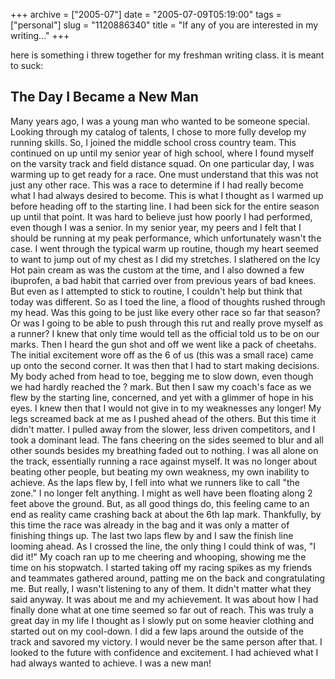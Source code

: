 +++
archive = ["2005-07"]
date = "2005-07-09T05:19:00"
tags = ["personal"]
slug = "1120886340"
title = "If any of you are interested in my writing..."
+++

here is something i threw together for my freshman writing class. it is
meant to suck:  

## The Day I Became a New Man ##

Many years ago, I was a young man who wanted to be someone special. Looking
through my catalog of talents, I chose to more fully develop my running
skills. So, I joined the middle school cross country team. This continued
on up until my senior year of high school, where I found myself on the
varsity track and field distance squad. On one particular day, I was
warming up to get ready for a race. One must understand that this was not
just any other race. This was a race to determine if I had really become
what I had always desired to become. This is what I thought as I warmed up
before heading off to the starting line. I had been sick for the entire
season up until that point. It was hard to believe just how poorly I had
performed, even though I was a senior. In my senior year, my peers and
I felt that I should be running at my peak performance, which
unfortunately wasn't the case. I went through the typical warm up routine,
though my heart seemed to want to jump out of my chest as I did my
stretches. I slathered on the Icy Hot pain cream as was the custom at the
time, and I also downed a few ibuprofen, a bad habit that carried over
from previous years of bad knees. But even as I attempted to stick to
routine, I couldn't help but think that today was different. So as I toed
the line, a flood of thoughts rushed through my head. Was this going to be
just like every other race so far that season? Or was I going to be able
to push through this rut and really prove myself as a runner? I knew that
only time would tell as the official told us to be on our marks. Then
I heard the gun shot and off we went like a pack of cheetahs. The initial
excitement wore off as the 6 of us (this was a small race) came up onto
the second corner. It was then that I had to start making decisions. My
body ached from head to toe, begging me to slow down, even though we had
hardly reached the ? mark. But then I saw my coach's face as we flew by
the starting line, concerned, and yet with a glimmer of hope in his eyes.
I knew then that I would not give in to my weaknesses any longer! My legs
screamed back at me as I pushed ahead of the others. But this time it
didn't matter. I pulled away from the slower, less driven competitors, and
I took a dominant lead. The fans cheering on the sides seemed to blur and
all other sounds besides my breathing faded out to nothing. I was all
alone on the track, essentially running a race against myself. It was no
longer about beating other people, but beating my own weakness, my own
inability to achieve. As the laps flew by, I fell into what we runners
like to call "the zone." I no longer felt anything. I might as well have
been floating along 2 feet above the ground. But, as all good things do,
this feeling came to an end as reality came crashing back at about the 6th
lap mark. Thankfully, by this time the race was already in the bag and it
was only a matter of finishing things up. The last two laps flew by and
I saw the finish line looming ahead. As I crossed the line, the only thing
I could think of was, "I did it!" My coach ran up to me cheering and
whooping, showing me the time on his stopwatch. I started taking off my
racing spikes as my friends and teammates gathered around, patting me on
the back and congratulating me. But really, I wasn't listening to any of
them. It didn't matter what they said anyway. It was about me and my
achievement. It was about how I had finally done what at one time seemed
so far out of reach. This was truly a great day in my life I thought as
I slowly put on some heavier clothing and started out on my cool-down.
I did a few laps around the outside of the track and savored my victory.
I would never be the same person after that. I looked to the future with
confidence and excitement. I had achieved what I had always wanted to
achieve. I was a new man!

